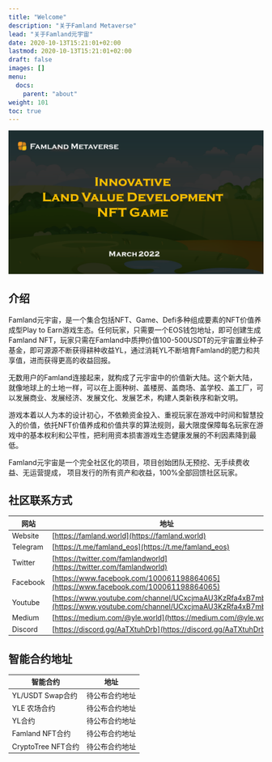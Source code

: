 ```yaml
---
title: "Welcome"
description: "关于Famland Metaverse"
lead: "关于Famland元宇宙"
date: 2020-10-13T15:21:01+02:00
lastmod: 2020-10-13T15:21:01+02:00
draft: false
images: []
menu:
  docs:
    parent: "about"
weight: 101
toc: true
---
```


![2](2.PNG)

## 介绍

Famland元宇宙，是一个集合包括NFT、Game、Defi多种组成要素的NFT价值养成型Play to Earn游戏生态。任何玩家，只需要一个EOS钱包地址，即可创建生成Famland NFT，玩家只需在Famland中质押价值100-500USDT的元宇宙置业种子基金，即可源源不断获得耕种收益YL，通过消耗YL不断培育Famland的肥力和共享值，进而获得更高的收益回报。

无数用户的Famland连接起来，就构成了元宇宙中的价值新大陆。这个新大陆，就像地球上的土地一样，可以在上面种树、盖楼房、盖商场、盖学校、盖工厂，可以发展商业、发展经济、发展文化、发展艺术，构建人类新秩序和新文明。

游戏本着以人为本的设计初心，不依赖资金投入、重视玩家在游戏中时间和智慧投入的价值，依托NFT价值养成和价值共享的算法规则，最大限度保障每名玩家在游戏中的基本权利和公平性，把利用资本损害游戏生态健康发展的不利因素降到最低。

Famland元宇宙是一个完全社区化的项目，项目创始团队无预挖、无手续费收益、无运营提成， 项目发行的所有资产和收益，100%全部回馈社区玩家。


## 社区联系方式

| 网站     | 地址                                                         |
| -------- | ------------------------------------------------------------ |
| Website  | [https://famland.world](https://famland.world)               |
| Telegram | [https://t.me/famland_eos](https://t.me/famland_eos)         |
| Twitter  | [https://twitter.com/famlandworld](https://twitter.com/famlandworld) |
| Facebook | [https://www.facebook.com/100061198864065](https://www.facebook.com/100061198864065) |
| Youtube  | [https://www.youtube.com/channel/UCxcjmaAU3KzRfa4xB7mbuEg](https://www.youtube.com/channel/UCxcjmaAU3KzRfa4xB7mbuEg) |
| Medium   | [https://medium.com/@yle.world](https://medium.com/@yle.world) |
| Discord  | [https://discord.gg/AaTXtuhDrb](https://discord.gg/AaTXtuhDrb) |

## 智能合约地址

| 智能合约           | 地址           |
| ------------------ | -------------- |
| YL/USDT Swap合约   | 待公布合约地址 |
| YLE 农场合约       | 待公布合约地址 |
| YL合约             | 待公布合约地址 |
| Famland NFT合约    | 待公布合约地址 |
| CryptoTree NFT合约 | 待公布合约地址 |